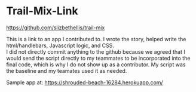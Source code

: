 # Trail-Mix-Link

https://github.com/slizbethellis/trail-mix

This is a link to an app I contributed to.  I wrote the story, helped write the html/handlebars, Javascript logic, and CSS.  
I did not directly commit anything to the github because we agreed that I would send the script directly to my teammates to 
be incorporated into the final code, which is why I do not show up as a contributor.  My script was the baseline and my teamates used it as needed.

Sample app at:
https://shrouded-beach-16284.herokuapp.com/
